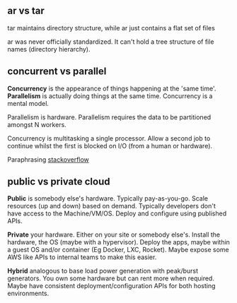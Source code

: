 ar vs tar
---------
tar maintains directory structure, while ar just contains a flat set of files

ar was never officially standardized. It can't hold a tree structure of file names (directory hierarchy).

concurrent vs parallel
----------------------

**Concurrency** is the appearance of things happening at the 'same time'. **Parallelism** is actually doing things at the same time. Concurrency is a mental model.

Parallelism is hardware. Parallelism requires the data to be partitioned amongst N workers.

Concurrency is multitasking a single processor. Allow a second job to continue whilst the first is blocked on I/O (from a human or hardware).

Paraphrasing [stackoverflow]("http://stackoverflow.com/questions/1050222/concurrency-vs-parallelism-what-is-the-difference")

public vs private cloud
-----------------------

**Public** is somebody else's hardware. Typically pay-as-you-go. Scale resources (up and down) based on demand. Typically developers don't have access to the Machine/VM/OS. Deploy and configure using published APIs.

**Private** your hardware. Either on your site or somebody else's. Install the hardware, the OS (maybe with a hypervisor). Deploy the apps, maybe within a guest OS and/or container (Eg Docker, LXC, Rocket). Maybe expose some AWS like APIs to internal teams to make this easier.

**Hybrid** analogous to base load power generation with peak/burst generators. You own some hardware but can rent more when required. Maybe have consistent deployment/configuration APIs for both hosting environments.
